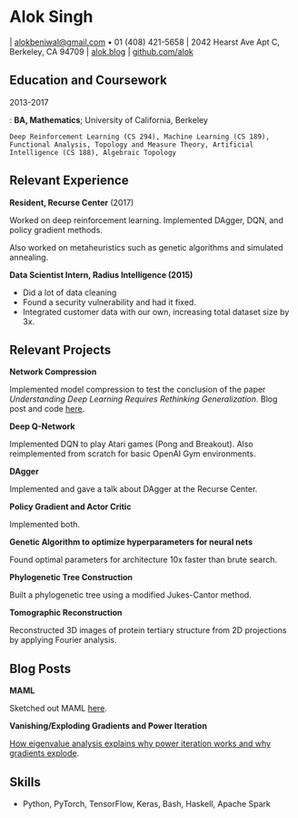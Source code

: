 # Alok Singh

| <alokbeniwal@gmail.com> • 01 (408) 421-5658
| 2042 Hearst Ave Apt C, Berkeley, CA 94709
| [alok.blog](https://alok.github.io/)
| [github.com/alok](https://www.github.com/alok/)

## Education and Coursework

2013-2017

:   **BA, Mathematics**; University of California, Berkeley

    Deep Reinforcement Learning (CS 294), Machine Learning (CS 189),
    Functional Analysis, Topology and Measure Theory, Artificial
    Intelligence (CS 188), Algebraic Topology

## Relevant Experience

**Resident, Recurse Center** (2017)

Worked on deep reinforcement learning. Implemented DAgger, DQN, and
policy gradient methods.

Also worked on metaheuristics such as genetic algorithms and simulated
annealing.

**Data Scientist Intern, Radius Intelligence (2015)**

-   Did a lot of data cleaning
-   Found a security vulnerability and had it fixed.
-   Integrated customer data with our own, increasing total dataset size
    by 3x.

## Relevant Projects

**Network Compression**

Implemented model compression to test the conclusion of the paper
*Understanding Deep Learning Requires Rethinking Generalization*. Blog
post and code
[here](https://alok.github.io/2018/01/12/compressing-neural-networks-to-see-if-they-learn).

**Deep Q-Network**

Implemented DQN to play Atari games (Pong and Breakout). Also
reimplemented from scratch for basic OpenAI Gym environments.

**DAgger**

Implemented and gave a talk about DAgger at the Recurse Center.

**Policy Gradient and Actor Critic**

Implemented both.

**Genetic Algorithm to optimize hyperparameters for neural nets**

Found optimal parameters for architecture 10x faster than brute search.

**Phylogenetic Tree Construction**

Built a phylogenetic tree using a modified Jukes-Cantor method.

**Tomographic Reconstruction**

Reconstructed 3D images of protein tertiary structure from 2D
projections by applying Fourier analysis.

## Blog Posts

**MAML**

Sketched out MAML
[here](https://alok.github.io/2018/01/16/my-morning-straitjacket-model-agnostic-meta-learning-for-fast-adaptation-of-deep-networks-maml).

**Vanishing/Exploding Gradients and Power Iteration**

[How eigenvalue analysis explains why power iteration works and why
gradients
explode](https://alok.github.io/2017/09/18/eigenapplication-explosions).

## Skills

-   Python, PyTorch, TensorFlow, Keras, Bash, Haskell, Apache Spark
